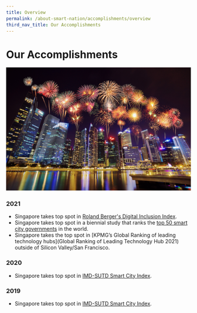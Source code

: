 ```yaml
---
title: Overview
permalink: /about-smart-nation/accomplishments/overview
third_nav_title: Our Accomplishments
---
```



# Our Accomplishments
![Alt text for image on Isomer site](/images/abt-smart-nation/sg-fireworks.jpg)

### 2021

*   Singapore takes top spot in [Roland Berger's Digital Inclusion Index](/about-smart-nation/digitalinclusionindex2021).
*   Singapore takes top spot in a biennial study that ranks the [top 50 smart city governments](/about-smart-nation/smartcitygovernments21-22) in the world.
*   Singapore takes the top spot in [KPMG’s Global Ranking of leading technology hubs](Global Ranking of Leading Technology Hub 2021) outside of Silicon Valley/San Francisco.

### 2020

*  Singapore takes top spot in [IMD-SUTD Smart City Index](/about-smart-nation/smartcityindex2020).


### 2019

*  Singapore takes top spot in [IMD-SUTD Smart City Index](/about-smart-nation/smartcityindex2019).